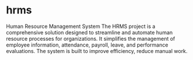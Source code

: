 # hrms
Human Resource Management System The HRMS project is a comprehensive solution designed to streamline and automate human resource processes for organizations. It simplifies the management of employee information, attendance, payroll, leave, and performance evaluations. The system is built to improve efficiency, reduce manual work.
